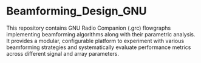 # Beamforming_Design_GNU
This repository contains GNU Radio Companion (.grc) flowgraphs implementing beamforming algorithms along with their parametric analysis. It provides a modular, configurable platform to experiment with various beamforming strategies and systematically evaluate performance metrics across different signal and array parameters. 
